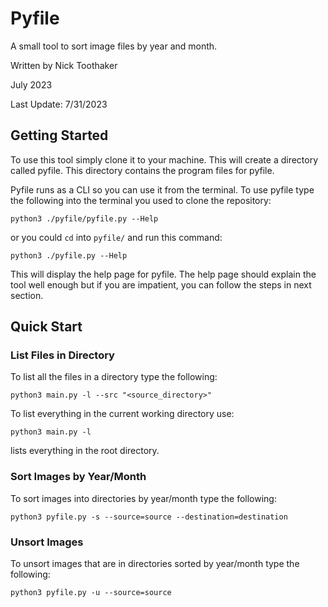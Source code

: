 # Pyfile

A small tool to sort image files by year and month.

Written by Nick Toothaker

July 2023

Last Update: 7/31/2023

## Getting Started

To use this tool simply clone it to your machine. This will create a directory called pyfile. This directory contains the program files for pyfile.

Pyfile runs as a CLI so you can use it from the terminal. To use pyfile type the following into the terminal you used to clone the repository:

```python3 ./pyfile/pyfile.py --Help```

or you could `cd` into `pyfile/` and run this command:

```python3 ./pyfile.py --Help```

This will display the help page for pyfile. The help page should explain the tool well enough but if you are impatient, you can follow the steps in next section.

## Quick Start

### List Files in Directory

To list all the files in a directory type the following:

```python3 main.py -l --src "<source_directory>"```

To list everything in the current working directory use:

```python3 main.py -l```


lists everything in the root directory.

### Sort Images by Year/Month

To sort images into directories by year/month type the following:

```python3 pyfile.py -s --source=source --destination=destination```

### Unsort Images

To unsort images that are in directories sorted by year/month type the following:

```python3 pyfile.py -u --source=source```
